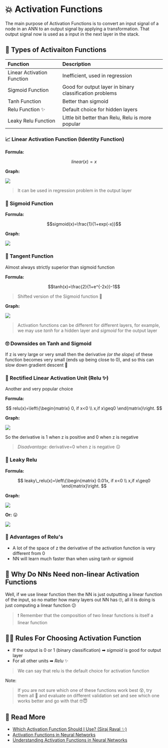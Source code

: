 # 💥 Activation Functions



The main purpose of Activation Functions is to convert an input signal of a node in an ANN to an output signal by applying a transformation. That output signal now is used as a input in the next layer in the stack.

## 📃 Types of Activaiton Functions

| Function | Description |
| :--- | :--- |
| Linear Activation Function | Inefficient, used in regression |
| Sigmoid Function | Good for output layer in binary classification problems |
| Tanh Function | Better than sigmoid |
| Relu Function ✨ | Default choice for hidden layers |
| Leaky Relu Function | Little bit better than Relu, Relu is more popular |

### 📈 Linear Activation Function \(Identity Function\)

**Formula:**

$$linear(x)=x$$

**Graph:**

![](../.gitbook/assets/linearactivationgraph.png)

> It can be used in regression problem in the output layer

### 🎩 Sigmoid Function

**Formula:**

$$sigmoid(x)=\frac{1}{1+exp(-x)}$$

**Graph:**

![](../.gitbook/assets/sigmoidgraph.png)

### 🎩 Tangent Function

Almost always strictly superior than sigmoid function

**Formula:**

$$tanh(x)=\frac{2}{1+e^{-2x}}-1$$

> Shifted version of the Sigmoid function 🤔

**Graph:**

![](../.gitbook/assets/tanhgraph.png)

> Activation functions can be different for different layers, for example, we may use _tanh_ for a hidden layer and _sigmoid_ for the output layer

### 🙄 Downsides on Tanh and Sigmoid

If z is very large or very small then the derivative _\(or the slope\)_ of these function becomes very small \(ends up being close to 0\), and so this can slow down gradient descent 🐢

### 🎩 Rectified Linear Activation Unit \(Relu ✨\)

Another and very popular choice

**Formula:**

$$
relu(x)=\left\{\begin{matrix}
0, if x<0
\\
x,if x\geq0
\end{matrix}\right.
$$

**Graph:**

![](../.gitbook/assets/relugraph.png)

So the derivative is 1 when z is positive and 0 when z is negative

> _Disadvantage:_ derivative=0 when z is negative 😐

### 🎩 Leaky Relu

**Formula:**

$$
leaky\_relu(x)=\left\{\begin{matrix}
0.01x, if x<0
\\
x,if x\geq0
\end{matrix}\right.
$$

**Graph:**

![](../.gitbook/assets/leakyrelugraph.png)

**Or:** 😛

![](../.gitbook/assets/leakyrelugraphmeme.png)

### 🎀 Advantages of Relu's

* A lot of the space of z the derivative of the activation function is very different from 0
* NN will learn much faster than when using tanh or sigmoid    

## 🤔 Why Do NNs Need non-linear Activation Functions

Well, if we use linear function then the NN is just outputting a linear function of the input, so no matter how many layers out NN has 🙄, all it is doing is just computing a linear function 😕

> ❗ Remember that the composition of two linear functions is itself a linear function

## 👩‍🏫 Rules For Choosing Activation Function

* If the output is 0 or 1 \(binary classification\) ➡ _sigmoid_ is good for output layer
* For all other units ➡ _Relu_ ✨

> We can say that relu is the default choice for activation function

Note:

> If you are not sure which one of these functions work best 😵, try them all 🤕 and evaluate on different validation set and see which one works better and go with that 🤓😇

## 🧐 Read More

* [Which Activation Function Should I Use? \(Siraj Raval ✨\)](https://www.youtube.com/watch?v=-7scQpJT7uo)
* [Activation Functions in Neural Networks](https://towardsdatascience.com/activation-functions-neural-networks-1cbd9f8d91d6)
* [Understanding Activation Functions in Neural Networks](https://medium.com/the-theory-of-everything/understanding-activation-functions-in-neural-networks-9491262884e0)


